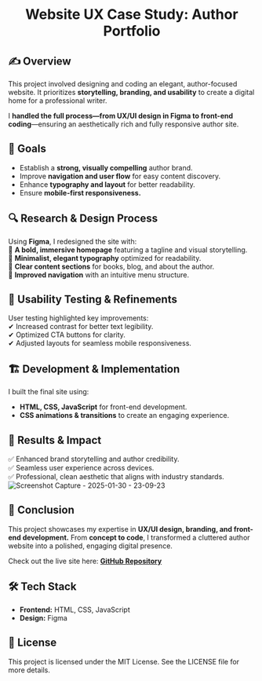 <h1 align="center">Website UX Case Study: Author Portfolio</h1>

## ✍️ Overview  
This project involved designing and coding an elegant, author-focused website. It prioritizes **storytelling, branding, and usability** to create a digital home for a professional writer.  

I **handled the full process—from UX/UI design in Figma to front-end coding**—ensuring an aesthetically rich and fully responsive author site.

## 🎯 Goals  
- Establish a **strong, visually compelling** author brand.  
- Improve **navigation and user flow** for easy content discovery.  
- Enhance **typography and layout** for better readability.  
- Ensure **mobile-first responsiveness.**  

## 🔍 Research & Design Process  
Using **Figma**, I redesigned the site with:  
📌 **A bold, immersive homepage** featuring a tagline and visual storytelling.  
📌 **Minimalist, elegant typography** optimized for readability.  
📌 **Clear content sections** for books, blog, and about the author.  
📌 **Improved navigation** with an intuitive menu structure.  

## 🧪 Usability Testing & Refinements  
User testing highlighted key improvements:  
✔ Increased contrast for better text legibility.  
✔ Optimized CTA buttons for clarity.  
✔ Adjusted layouts for seamless mobile responsiveness.  

## 🏗️ Development & Implementation  
I built the final site using:  
- **HTML, CSS, JavaScript** for front-end development.  
- **CSS animations & transitions** to create an engaging experience.  

## 🚀 Results & Impact  
✅ Enhanced brand storytelling and author credibility.  
✅ Seamless user experience across devices.  
✅ Professional, clean aesthetic that aligns with industry standards.  
![Screenshot Capture - 2025-01-30 - 23-09-23](https://github.com/user-attachments/assets/fc7beafd-eb72-4ad3-bbc0-181c4b100ceb)


## 🎯 Conclusion  
This project showcases my expertise in **UX/UI design, branding, and front-end development.** From **concept to code**, I transformed a cluttered author website into a polished, engaging digital presence.  

Check out the live site here: **[GitHub Repository](https://github.com/melanielaporte/Author-Site-Design)**  

## 🛠️ Tech Stack  
- **Frontend:** HTML, CSS, JavaScript  
- **Design:** Figma  

## 📜 License  
This project is licensed under the MIT License. See the LICENSE file for more details.  
